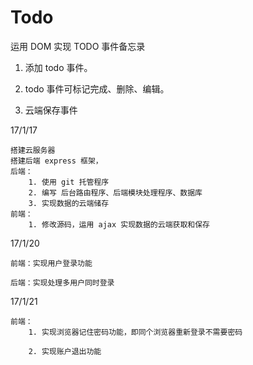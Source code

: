 # Todo

运用 DOM 实现  TODO 事件备忘录

1) 添加 todo 事件。

2) todo 事件可标记完成、删除、编辑。

3) 云端保存事件


17/1/17

    搭建云服务器
    搭建后端 express 框架，
    后端：
        1. 使用 git 托管程序
        2. 编写 后台路由程序、后端模块处理程序、数据库
        3. 实现数据的云端储存
    前端：
        1. 修改源码，运用 ajax 实现数据的云端获取和保存

17/1/20

    前端：实现用户登录功能

    后端：实现处理多用户同时登录

17/1/21

    前端：
        1. 实现浏览器记住密码功能，即同个浏览器重新登录不需要密码

        2. 实现账户退出功能
